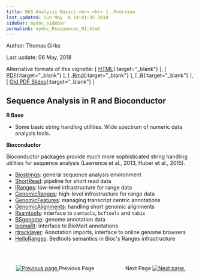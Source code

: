 ```yaml
---
title: NGS Analysis Basics <br> <br> 1. Overview
last_updated: Sun May  6 14:41:35 2018
sidebar: mydoc_sidebar
permalink: mydoc_Rsequences_01.html
---
```

Author: Thomas Girke

Last update: 06 May, 2018 

Alternative formats of this vignette:
[ [HTML](http://girke.bioinformatics.ucr.edu/GEN242/pages/mydoc/Rsequences.html){:target="_blank"} ],
[ [PDF](http://girke.bioinformatics.ucr.edu/GEN242/pages/mydoc/Rsequences.pdf){:target="_blank"} ],
[ [.Rmd](https://raw.githubusercontent.com/tgirke/GEN242/gh-pages/_vignettes/09_Rsequences/Rsequences.Rmd){:target="_blank"} ],
[ [.R](https://raw.githubusercontent.com/tgirke/GEN242/gh-pages/_vignettes/09_Rsequences/Rsequences.R){:target="_blank"} ],
[ [Old PDF Slides](https://drive.google.com/open?id=0B-lLYVUOliJFWEZ0Vkdwckt5LTQ){:target="_blank"} ]



## Sequence Analysis in R and Bioconductor

__R Base__

* Some basic string handling utilities. Wide spectrum of numeric data analysis tools.

__Bioconductor__

Bioconductor packages provide much more sophisticated string handling utilities for sequence analysis (Lawrence et al., 2013, Huber et al., 2015).

* [Biostrings](http://bioconductor.org/packages/release/bioc/html/Biostrings.html): general sequence analysis environment
* [ShortRead](http://bioconductor.org/packages/release/bioc/html/ShortRead.html): pipeline for short read data
* [IRanges](http://bioconductor.org/packages/release/bioc/html/IRanges.html): low-level infrastructure for range data
* [GenomicRanges](http://bioconductor.org/packages/release/bioc/html/GenomicRanges.html): high-level infrastructure for range data
* [GenomicFeatures](http://bioconductor.org/packages/release/bioc/html/GenomicFeatures.html): managing transcript centric annotations
* [GenomicAlignments](http://bioconductor.org/packages/release/bioc/html/GenomicAlignments.html): handling short genomic alignments
* [Rsamtools](http://bioconductor.org/packages/release/bioc/html/Rsamtools.html): interface to  `samtools`, `bcftools` and `tabix` 
* [BSgenome](http://bioconductor.org/packages/release/bioc/html/BSgenome.html): genome annotation data
* [biomaRt](http://bioconductor.org/packages/release/bioc/html/biomaRt.html): interface to BioMart annotations
* [rtracklayer](http://bioconductor.org/packages/release/bioc/html/rtracklayer.html): Annotation imports, interface to online genome browsers
* [HelloRanges](http://bioconductor.org/packages/release/bioc/html/HelloRanges.html): Bedtools semantics in Bioc's Ranges infrastructure


<br><br><center><a href="mydoc_Rsequences_01.html"><img src="images/left_arrow.png" alt="Previous page."></a>Previous Page &nbsp; &nbsp; &nbsp; &nbsp; &nbsp; &nbsp; &nbsp; &nbsp; &nbsp; &nbsp; Next Page
<a href="mydoc_Rsequences_02.html"><img src="images/right_arrow.png" alt="Next page."></a></center>
